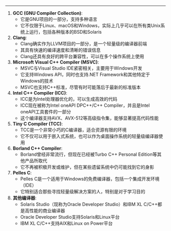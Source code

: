 ___
1. **GCC (GNU Compiler Collection)**:
    - 它是GNU项目的一部分，支持多种语言
    - 它不仅限于Linux、macOS和Windows，实际上几乎可以在所有类Unix系统上运行，包括各种版本的BSD和Solaris
2. **Clang**:
    - Clang确实作为LLVM项目的一部分，是一个轻量级的编译器前端
    - 其具有快速的编译速度和清晰的错误信息
    - Clang还具有良好的跨平台兼容性，可以在多个操作系统上使用
3. **Microsoft Visual C++ Compiler (MSVC)**:
    - MSVC与Visual Studio IDE紧密相关，主要用于Windows开发
    - 它支持Windows API，同时也支持.NET Framework和其他特定于Windows的技术
    - MSVC也支持C++标准，尽管有时可能落后于最新的标准版本
4. **Intel C++ Compiler (ICC)**:
    - ICC是为Intel处理器优化的，可以生成高效的代码
    - ICC现在被称为Intel oneAPI DPC++/C++ Compiler，并且是Intel oneAPI工具套件的一部分
    - 这个编译器支持AVX、AVX-512等高级指令集，能够显著提高代码性能
5. **Tiny C Compiler (TCC)**:
    - TCC是一个非常小巧的C编译器，适合资源有限的环境
    - 它不仅可以用于嵌入式系统，也可以作为桌面操作系统的轻量级编译器使用
6. **Borland C++ Compiler**:
    - Borland曾经非常流行，但现在已经被Turbo C++ Personal Edition等其他产品所取代
    - 它不再被积极开发或维护，但在某些遗留系统中仍可能找到它的身影
7. **Pelles C**:
    - Pelles C是一个适用于Windows的免费编译器，包括一个集成开发环境（IDE）
    - 它特别适合那些寻找轻量级解决方案的人，特别是对于学习目的
8. **其他编译器**:
    - Solaris Studio（现称为Oracle Developer Studio）和IBM XL C/C++都是高性能的商业编译器
    - Oracle Developer Studio支持Solaris和Linux平台
    - IBM XL C/C++支持AIX和Linux on Power平台